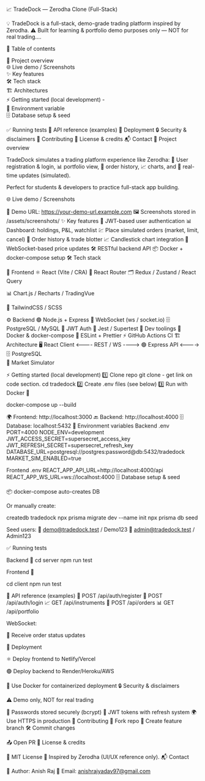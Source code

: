 📈 TradeDock — Zerodha Clone (Full-Stack)

💡 TradeDock is a full-stack, demo-grade trading platform inspired by Zerodha. 
⚠️ Built for learning & portfolio demo purposes only — NOT for real trading....  

📑 Table of contents
 
📝 Project overview  
🌐 Live demo / Screenshots  
✨ Key features     
🛠️ Tech stack     
🏗️ Architectures     
⚡ Getting started (local development) -       
🔑 Environment variable    
🗄️ Database setup & seed
 
✅ Running tests
📡 API reference (examples)
🚀 Deployment 
🔒 Security & disclaimers
🤝 Contributing
📜 License & credits
📬 Contact
📝 Project overview
 
TradeDock simulates a trading platform experience like Zerodha:
👤 User registration & login, 📊 portfolio view, 📝 order history, 📈 charts, and 🔔 real-time updates (simulated).

Perfect for students & developers to practice full-stack app building. 

🌐 Live demo / Screenshots

🔗 Demo URL: https://your-demo-url.example.com
🖼️ Screenshots stored in /assets/screenshots/
✨ Key features
🔐 JWT-based user authentication
📊 Dashboard: holdings, P&L, watchlist
💹 Place simulated orders (market, limit, cancel)
📜 Order history & trade blotter
📈 Candlestick chart integration
🔔 WebSocket-based price updates
🛠️ RESTful backend API
📦 Docker + docker-compose setup
🛠️ Tech stack

🎨 Frontend
⚛️ React (Vite / CRA)
🧭 React Router
🗂️ Redux / Zustand / React Query

📊 Chart.js / Recharts / TradingVue

🎨 TailwindCSS / SCSS

⚙️ Backend
🟢 Node.js + Express
🔌 WebSocket (ws / socket.io)
🗄️ PostgreSQL / MySQL
🔐 JWT Auth
🧪 Jest / Supertest
🧰 Dev toolings
🐳 Docker & docker-compose
📏 ESLint + Prettier
⚡ GitHub Actions CI
🏗️ Architecture
🖥️ React Client  <---- REST / WS ---->  🟢 Express API  <----> 🗄️ PostgreSQL
                                                  \
                                                   📡 Market Simulator

⚡ Getting started (local development)
1️⃣ Clone repo
git clone - get link on code section.
cd tradedock
2️⃣ Create .env files (see below)
3️⃣ Run with Docker 🐳

docker-compose up --build


🌍 Frontend: http://localhost:3000
🔙 Backend: http://localhost:4000
🗄️ Database: localhost:5432
🔑 Environment variables
Backend .env
PORT=4000
NODE_ENV=development
JWT_ACCESS_SECRET=supersecret_access_key
JWT_REFRESH_SECRET=supersecret_refresh_key
DATABASE_URL=postgresql://postgres:password@db:5432/tradedock 
MARKET_SIM_ENABLED=true

Frontend .env
REACT_APP_API_URL=http://localhost:4000/api
REACT_APP_WS_URL=ws://localhost:4000
🗄️ Database setup & seed

📦 docker-compose auto-creates DB

Or manually create:

createdb tradedock
npx prisma migrate dev --name init
npx prisma db seed


Seed users:
👤 demo@tradedock.test / Demo123
👤 admin@tradedock.test / Admin123

✅ Running tests

Backend 🧪
cd server
npm run test


Frontend 🧪

cd client
npm run test

📡 API reference (examples)
🔑 POST /api/auth/register
🔑 POST /api/auth/login
📈 GET /api/instruments
📝 POST /api/orders
📊 GET /api/portfolio

WebSocket:


🔔 Receive order status updates

🚀 Deployment

⚛️ Deploy frontend to Netlify/Vercel

🟢 Deploy backend to Render/Heroku/AWS

🐳 Use Docker for containerized deployment
🔒 Security & disclaimers

⚠️ Demo only, NOT for real trading

🔐 Passwords stored securely (bcrypt)
🔑 JWT tokens with refresh system
🌍 Use HTTPS in production
🤝 Contributing
🍴 Fork repo
🌱 Create feature branch
🛠️ Commit changes

📤 Open PR
📜 License & credits

📄 MIT License
🙏 Inspired by Zerodha (UI/UX reference only).
📬 Contact

👤 Author: Anish Raj
📧 Email: anishrajyadav97@gmail.com
